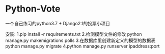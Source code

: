 # Python-Vote
一个自己练习的python3.7 + Django2.1的投票小项目


安装:
1.pip install -r requirements.txt
2.检测模型文件的修改 python manage.py makemigrations polls
3.在数据库里创建新定义的模型的数据表 python manage.py migrate
4.python manage.py runserver ipaddress:port
